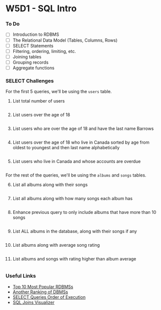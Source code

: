 # W5D1 - SQL Intro

### To Do
- [ ] Introduction to RDBMS
- [ ] The Relational Data Model (Tables, Columns, Rows)
- [ ] SELECT Statements
- [ ] Filtering, ordering, limiting, etc.
- [ ] Joining tables
- [ ] Grouping records
- [ ] Aggregate functions

### SELECT Challenges

For the first 5 queries, we'll be using the `users` table.

1. List total number of users

```sql

```

2. List users over the age of 18

```sql

```

3. List users who are over the age of 18 and have the last name Barrows

```sql

```

4. List users over the age of 18 who live in Canada sorted by age from oldest to youngest and then last name alphabetically

```sql

```

5. List users who live in Canada and whose accounts are overdue

```sql

```

For the rest of the queries, we'll be using the `albums` and `songs` tables.

6. List all albums along with their songs

```sql

```
7. List all albums along with how many songs each album has

```sql

```

8. Enhance previous query to only include albums that have more than 10 songs

```sql

```

9. List ALL albums in the database, along with their songs if any

```sql

```

10. List albums along with average song rating

```sql

```

11. List albums and songs with rating higher than album average

```sql

```

### Useful Links
- [Top 10 Most Popular RDBMSs](https://www.c-sharpcorner.com/article/what-are-the-most-popular-relational-databases/)
- [Another Ranking of DBMSs](https://db-engines.com/en/ranking)
- [SELECT Queries Order of Execution](https://sqlbolt.com/lesson/select_queries_order_of_execution)
- [SQL Joins Visualizer](https://sql-joins.leopard.in.ua/)
